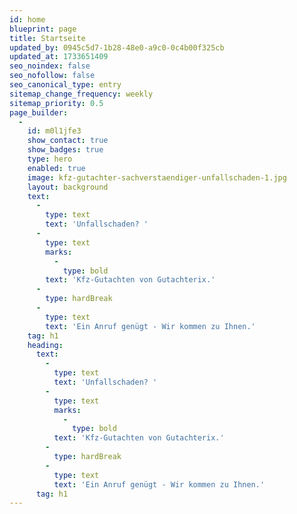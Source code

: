 ```yaml
---
id: home
blueprint: page
title: Startseite
updated_by: 0945c5d7-1b28-48e0-a9c0-0c4b00f325cb
updated_at: 1733651409
seo_noindex: false
seo_nofollow: false
seo_canonical_type: entry
sitemap_change_frequency: weekly
sitemap_priority: 0.5
page_builder:
  -
    id: m0l1jfe3
    show_contact: true
    show_badges: true
    type: hero
    enabled: true
    image: kfz-gutachter-sachverstaendiger-unfallschaden-1.jpg
    layout: background
    text:
      -
        type: text
        text: 'Unfallschaden? '
      -
        type: text
        marks:
          -
            type: bold
        text: 'Kfz-Gutachten von Gutachterix.'
      -
        type: hardBreak
      -
        type: text
        text: 'Ein Anruf genügt - Wir kommen zu Ihnen.'
    tag: h1
    heading:
      text:
        -
          type: text
          text: 'Unfallschaden? '
        -
          type: text
          marks:
            -
              type: bold
          text: 'Kfz-Gutachten von Gutachterix.'
        -
          type: hardBreak
        -
          type: text
          text: 'Ein Anruf genügt - Wir kommen zu Ihnen.'
      tag: h1
---
```

